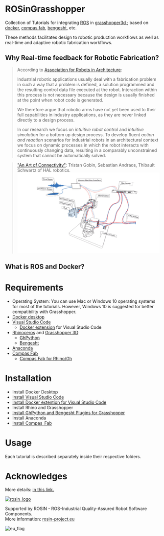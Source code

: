 # ROSinGrasshopper
Collection of Tutorials for integrating [ROS](https://www.ros.org/) in [grasshopper3d ](https://www.grasshopper3d.com/); based on [docker](https://www.docker.com/), [compas fab](https://gramaziokohler.github.io/compas_fab/latest/overview.html), [bengesht](https://www.food4rhino.com/en/app/bengesht), etc.

These methods facilitates design to robotic production workflows as well as real-time and adaptive robotic fabrication workflows.
 
## Why Real-time feedback for Robotic Fabrication?
>
>According to [Association for Robots in Architecture](https://www.robotsinarchitecture.org/wp-content/uploads/2011/09/realtimerobot_ecaade2012_100.content.pdf):
>
>Industrial robotic applications usually deal with a
fabrication problem in such a way that a problem is
defined, a solution programmed and the resulting
control data file executed at the robot. Interaction
within this process is not necessary because the design is usually finished at the point when robot code
is generated.
>
> We therefore argue that robotic arms
have not yet been used to their full capabilities in industry applications, as they are never linked directly
to a design process.
>
>In our research we focus on *intuitive robot control* and *intuitive simulation* for a bottom up design
process. To develop fluent *action and reaction*
scenarios for industrial robots in an architectural
context we focus on dynamic processes in which the robot interacts with continuously changing data, resulting
in a comparably unconstrained system that cannot
be automatically solved.

>["An Art of Connectivity"](https://www.researchgate.net/publication/307996374_An_Art_of_Connectivity): Tristan Gobin, Sebastian Andraos, Thibault Schwartz of HAL robotics.
>![artOfConnectity](00-HelloWorld%20in%20Docker/media/ArtOfConnectivity.jpg)

## What is ROS and Docker?



# Requirements

- Operating System: You can use Mac or Windows 10 operating systems for most of the tutorials. However, Windows 10 is suggested for better compatibility with Grasshopper. 
- [Docker desktop](https://www.docker.com/products/docker-desktop)
- [Visual Studio Code](https://code.visualstudio.com/)
    - [Docker extension](https://marketplace.visualstudio.com/items?itemName=ms-azuretools.vscode-docker) for Visual Studio Code
- [Rhinoceros](https://www.rhino3d.com/download/) and [Grasshopper 3D](https://www.grasshopper3d.com/)
    - [GhPython](https://www.food4rhino.com/en/app/ghpython)
    - [Bengesht](https://www.food4rhino.com/en/app/bengesht)
- [Anaconda](https://www.anaconda.com/)
- [Compas Fab](https://gramaziokohler.github.io/compas_fab/latest/getting_started.html)
    - [Compas Fab for Rhino/Gh](https://gramaziokohler.github.io/compas_fab/latest/getting_started.html#working-in-rhino-1)

# Installation
- Install Docker Desktop
- [Install Visual Studio Code](https://code.visualstudio.com/docs/setup/setup-overview)
- [Install Docker extention for Visual Studio Code](https://code.visualstudio.com/docs/editor/extension-marketplace)
- Install Rhino and Grasshopper
- [Install GhPython and Bengesht Plugins for Grasshopper](https://parametricbydesign.com/grasshopper/tutorials/installing-grasshopper-and-plugins/#2-install-by-copying-into-the-components-folder)
- Install Anaconda
- [Install Compas_Fab](https://gramaziokohler.github.io/compas_fab/latest/getting_started.html#install-with-conda-1)

# Usage

Each tutorial is described separately inside their respective folders.

# Acknowledges 
<!-- 
    ROSIN acknowledgement from the ROSIN press kit
    @ https://github.com/rosin-project/press_kit
-->

More details: <a href="https://iaac.net/rosin-new-robotic-setup/"> in this link. </a>

<a href="http://rosin-project.eu">
  <img src="http://rosin-project.eu/wp-content/uploads/rosin_ack_logo_wide.png" 
       alt="rosin_logo" height="60" >
</a>

Supported by ROSIN - ROS-Industrial Quality-Assured Robot Software Components.  
More information: <a href="http://rosin-project.eu">rosin-project.eu</a>

<img src="http://rosin-project.eu/wp-content/uploads/rosin_eu_flag.jpg" 
     alt="eu_flag" height="45" align="left" >  
